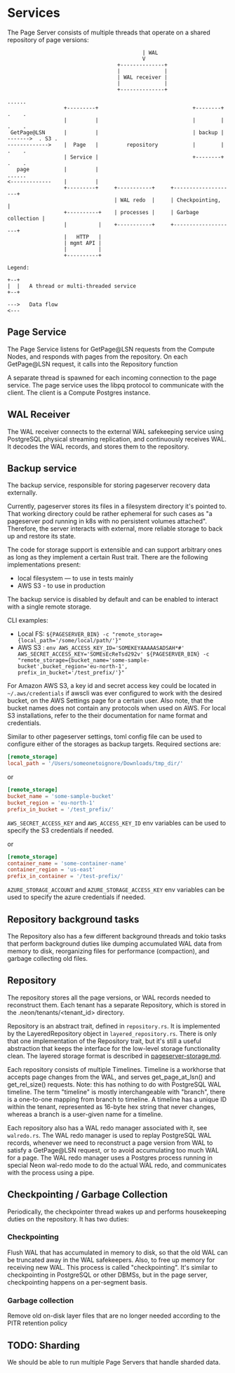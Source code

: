 # Services

The Page Server consists of multiple threads that operate on a shared
repository of page versions:
```
                                           | WAL
                                           V
                                   +--------------+
                                   |              |
                                   | WAL receiver |
                                   |              |
                                   +--------------+
                                                                                 ......
                  +---------+                              +--------+            .    .
                  |         |                              |        |            .    .
 GetPage@LSN      |         |                              | backup |  ------->  . S3 .
------------->    |  Page   |         repository           |        |            .    .
                  | Service |                              +--------+            .    .
   page           |         |                                                    ......
<-------------    |         |
                  +---------+     +-----------+     +--------------------+
                                  | WAL redo  |     | Checkpointing,     |
                  +----------+    | processes |     | Garbage collection |
                  |          |    +-----------+     +--------------------+
                  |   HTTP   |
                  | mgmt API |
                  |          |
                  +----------+

Legend:

+--+
|  |   A thread or multi-threaded service
+--+

--->   Data flow
<---
```

## Page Service

The Page Service listens for GetPage@LSN requests from the Compute Nodes,
and responds with pages from the repository. On each GetPage@LSN request,
it calls into the Repository function

A separate thread is spawned for each incoming connection to the page
service. The page service uses the libpq protocol to communicate with
the client. The client is a Compute Postgres instance.

## WAL Receiver

The WAL receiver connects to the external WAL safekeeping service
using PostgreSQL physical streaming replication, and continuously
receives WAL. It decodes the WAL records, and stores them to the
repository.


## Backup service

The backup service, responsible for storing pageserver recovery data externally.

Currently, pageserver stores its files in a filesystem directory it's pointed to.
That working directory could be rather ephemeral for such cases as "a pageserver pod running in k8s with no persistent volumes attached".
Therefore, the server interacts with external, more reliable storage to back up and restore its state.

The code for storage support is extensible and can support arbitrary ones as long as they implement a certain Rust trait.
There are the following implementations present:
* local filesystem — to use in tests mainly
* AWS S3           - to use in production

The backup service is disabled by default and can be enabled to interact with a single remote storage.

CLI examples:
* Local FS: `${PAGESERVER_BIN} -c "remote_storage={local_path='/some/local/path/'}"`
* AWS S3  : `env AWS_ACCESS_KEY_ID='SOMEKEYAAAAASADSAH*#' AWS_SECRET_ACCESS_KEY='SOMEsEcReTsd292v' ${PAGESERVER_BIN} -c "remote_storage={bucket_name='some-sample-bucket',bucket_region='eu-north-1', prefix_in_bucket='/test_prefix/'}"`

For Amazon AWS S3, a key id and secret access key could be located in `~/.aws/credentials` if awscli was ever configured to work with the desired bucket, on the AWS Settings page for a certain user. Also note, that the bucket names does not contain any protocols when used on AWS.
For local S3 installations, refer to the their documentation for name format and credentials.

Similar to other pageserver settings, toml config file can be used to configure either of the storages as backup targets.
Required sections are:

```toml
[remote_storage]
local_path = '/Users/someonetoignore/Downloads/tmp_dir/'
```

or

```toml
[remote_storage]
bucket_name = 'some-sample-bucket'
bucket_region = 'eu-north-1'
prefix_in_bucket = '/test_prefix/'
```

`AWS_SECRET_ACCESS_KEY` and `AWS_ACCESS_KEY_ID` env variables can be used to specify the S3 credentials if needed.

or

```toml
[remote_storage]
container_name = 'some-container-name'
container_region = 'us-east'
prefix_in_container = '/test-prefix/'
```

`AZURE_STORAGE_ACCOUNT` and `AZURE_STORAGE_ACCESS_KEY` env variables can be used to specify the azure credentials if needed.

## Repository background tasks

The Repository also has a few different background threads and tokio tasks that perform
background duties like dumping accumulated WAL data from memory to disk, reorganizing
files for performance (compaction), and garbage collecting old files.


Repository
----------

The repository stores all the page versions, or WAL records needed to
reconstruct them. Each tenant has a separate Repository, which is
stored in the .neon/tenants/<tenant_id> directory.

Repository is an abstract trait, defined in `repository.rs`. It is
implemented by the LayeredRepository object in
`layered_repository.rs`. There is only that one implementation of the
Repository trait, but it's still a useful abstraction that keeps the
interface for the low-level storage functionality clean. The layered
storage format is described in [pageserver-storage.md](./pageserver-storage.md).

Each repository consists of multiple Timelines. Timeline is a
workhorse that accepts page changes from the WAL, and serves
get_page_at_lsn() and get_rel_size() requests. Note: this has nothing
to do with PostgreSQL WAL timeline. The term "timeline" is mostly
interchangeable with "branch", there is a one-to-one mapping from
branch to timeline. A timeline has a unique ID within the tenant,
represented as 16-byte hex string that never changes, whereas a
branch is a user-given name for a timeline.

Each repository also has a WAL redo manager associated with it, see
`walredo.rs`. The WAL redo manager is used to replay PostgreSQL WAL
records, whenever we need to reconstruct a page version from WAL to
satisfy a GetPage@LSN request, or to avoid accumulating too much WAL
for a page. The WAL redo manager uses a Postgres process running in
special Neon wal-redo mode to do the actual WAL redo, and
communicates with the process using a pipe.


Checkpointing / Garbage Collection
----------------------------------

Periodically, the checkpointer thread wakes up and performs housekeeping
duties on the repository. It has two duties:

### Checkpointing

Flush WAL that has accumulated in memory to disk, so that the old WAL
can be truncated away in the WAL safekeepers. Also, to free up memory
for receiving new WAL. This process is called "checkpointing". It's
similar to checkpointing in PostgreSQL or other DBMSs, but in the page
server, checkpointing happens on a per-segment basis.

### Garbage collection

Remove old on-disk layer files that are no longer needed according to the
PITR retention policy



TODO: Sharding
--------------------

We should be able to run multiple Page Servers that handle sharded data.
